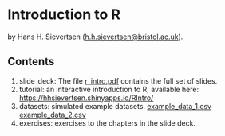 # Introduction to R

by Hans H. Sievertsen (h.h.sievertsen@bristol.ac.uk). 

## Contents

1. slide_deck: The file  [r_intro.pdf](https://github.com/hhsievertsen/R_introduction/blob/0ad2cf4cd2748d5059c923b0246eaf71eab0e199/slide_deck/r_intro.pdf) contains the full set of slides.
2. tutorial:  an interactive introduction to R, available here: https://hhsievertsen.shinyapps.io/RIntro/
3. datasets: simulated example datasets. [example_data_1.csv](https://www.dropbox.com/s/sjo2qt528jui8dv/example_data1.csv?dl=1) [example_data_2.csv](https://www.dropbox.com/s/kw0e6ce2owfyhfc/example_data2.csv?dl=1)
4. exercises: exercises to the chapters in the slide deck. 

